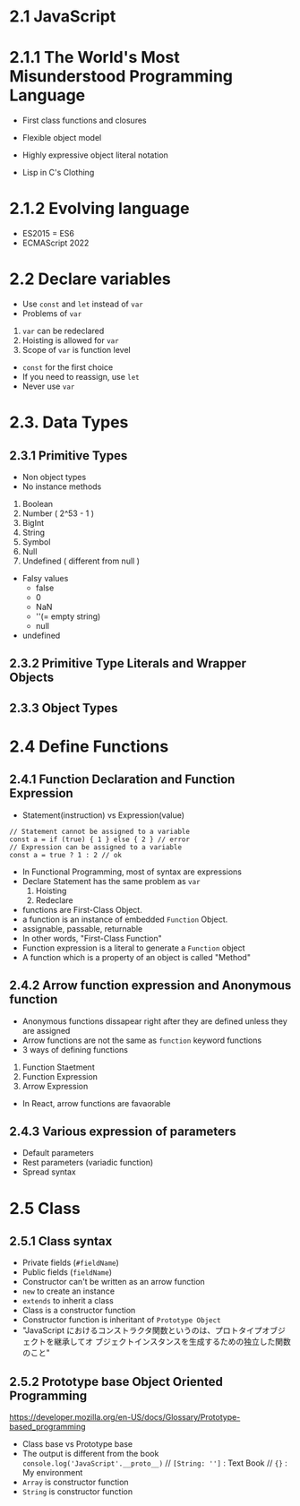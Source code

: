 # 2.1 JavaScript
# 2.1.1 The World's Most Misunderstood Programming Language
- First class functions and closures
- Flexible object model
- Highly expressive object literal notation

- Lisp in C's Clothing

# 2.1.2 Evolving language
- ES2015 = ES6
- ECMAScript 2022

# 2.2 Declare variables
- Use `const` and `let` instead of `var`
- Problems of `var`
1. `var` can be redeclared
2. Hoisting is allowed for `var`
3. Scope of `var` is function level

- `const` for the first choice
- If you need to reassign, use `let`
- Never use `var`

# 2.3. Data Types
## 2.3.1 Primitive Types
- Non object types
- No instance methods

1. Boolean
2. Number ( 2^53 - 1 )
3. BigInt
4. String
5. Symbol
6. Null
7. Undefined ( different from null )

- Falsy values
    - false
    - 0
    - NaN
    - ''(= empty string)
    - null
- undefined 
## 2.3.2 Primitive Type Literals and Wrapper Objects

## 2.3.3 Object Types

# 2.4 Define Functions
## 2.4.1 Function Declaration and Function Expression
- Statement(instruction) vs Expression(value)
```
// Statement cannot be assigned to a variable
const a = if (true) { 1 } else { 2 } // error
// Expression can be assigned to a variable
const a = true ? 1 : 2 // ok
```
- In Functional Programming, most of syntax are expressions
- Declare Statement has the same problem as `var`
  1. Hoisting
  2. Redeclare
- functions are First-Class Object.
- a function is an instance of embedded `Function` Object.
- assignable, passable, returnable
- In other words, "First-Class Function"
- Function expression is a literal to generate a `Function` object
- A function which is a property of an object is called "Method"

## 2.4.2 Arrow function expression and Anonymous function
- Anonymous functions dissapear right after they are defined unless they are assigned
- Arrow functions are not the same as `function` keyword functions
- 3 ways of defining functions
1. Function Staetment
2. Function Expression
3. Arrow Expression
- In React, arrow functions are favaorable

## 2.4.3 Various expression of parameters
- Default parameters
- Rest parameters (variadic function)
- Spread syntax

# 2.5 Class
## 2.5.1 Class syntax
- Private fields (`#fieldName`)
- Public fields (`fieldName`)
- Constructor can't be written as an arrow function
- `new` to create an instance
- `extends` to inherit a class
- Class is a constructor function
- Constructor function is inheritant of `Prototype Object`
- "JavaScript におけるコンストラクタ関数というのは、プロトタイプオブジェクトを継承してオ ブジェクトインスタンスを生成するための独立した関数のこと"

## 2.5.2 Prototype base Object Oriented Programming
https://developer.mozilla.org/en-US/docs/Glossary/Prototype-based_programming
- Class base vs Prototype base
- The output is different from the book
`console.log('JavaScript'.__proto__)`
// `[String: '']` : Text Book
// `{}` : My environment
- `Array` is constructor function
- `String` is constructor function

